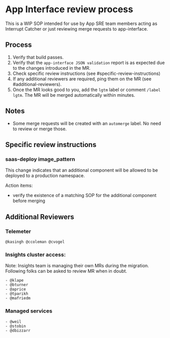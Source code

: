 # App Interface review process

This is a WIP SOP intended for use by App SRE team members acting as Interrupt Catcher or just reviewing merge requests to app-interface.

## Process

1. Verify that build passes.
2. Verify that the `app-interface JSON validation` report is as expected due to the changes introduced in the MR.
3. Check specific review instructions (see #specific-review-instructions)
4. If any additional reviewers are required, ping them on the MR (see #additional-reviewers).
5. Once the MR looks good to you, add the `lgtm` label or comment `/label lgtm`. The MR will be merged automatically within minutes.

## Notes

* Some merge requests will be created with an `automerge` label. No need to review or merge those.

## Specific review instructions

### saas-deploy image_pattern

This change indicates that an additional component will be allowed to be deployed to a production namespace.

Action items:
* verify the existence of a matching SOP for the additional component before merging

## Additional Reviewers

### Telemeter

```
@kasingh @ccoleman @cvogel
```

### Insights cluster access:

Note: Insights team is managing their own MRs during the migration. Following folks can be asked to review MR when in doubt.

```
- @klape
- @bturner
- @aprice
- @tparikh
- @mafriedm
```

### Managed services

```
- @weil
- @stobin
- @dbizzarr
```
